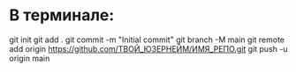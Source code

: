 # В терминале:
git init
git add .
git commit -m "Initial commit"
git branch -M main
git remote add origin https://github.com/ТВОЙ_ЮЗЕРНЕЙМ/ИМЯ_РЕПО.git
git push -u origin main
